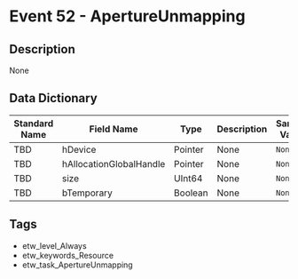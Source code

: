 # Event 52 - ApertureUnmapping

## Description
None

## Data Dictionary
|Standard Name|Field Name|Type|Description|Sample Value|
|---|---|---|---|---|
|TBD|hDevice|Pointer|None|`None`|
|TBD|hAllocationGlobalHandle|Pointer|None|`None`|
|TBD|size|UInt64|None|`None`|
|TBD|bTemporary|Boolean|None|`None`|

## Tags
* etw_level_Always
* etw_keywords_Resource
* etw_task_ApertureUnmapping